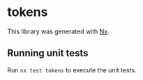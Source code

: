 # tokens

This library was generated with [Nx](https://nx.dev).

## Running unit tests

Run `nx test tokens` to execute the unit tests.
